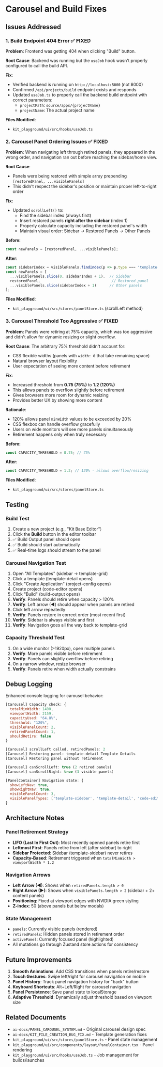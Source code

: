 # Carousel and Build Fixes

## Issues Addressed

### 1. Build Endpoint 404 Error ✅ FIXED
**Problem**: Frontend was getting 404 when clicking "Build" button.

**Root Cause**: Backend was running but the `useJob` hook wasn't properly configured to call the build API.

**Fix**:
- Verified backend is running on `http://localhost:5000` (not 8000)
- Confirmed `/api/projects/build` endpoint exists and responds
- Updated `useJob.ts` to properly call the backend build endpoint with correct parameters:
  - `projectPath`: `source/apps/{projectName}`
  - `projectName`: The actual project name

**Files Modified**:
- `kit_playground/ui/src/hooks/useJob.ts`

### 2. Carousel Panel Ordering Issues ✅ FIXED
**Problem**: When navigating left through retired panels, they appeared in the wrong order, and navigation ran out before reaching the sidebar/home view.

**Root Cause**:
- Panels were being restored with simple array prepending `[restoredPanel, ...visiblePanels]`
- This didn't respect the sidebar's position or maintain proper left-to-right order

**Fix**:
- Updated `scrollLeft()` to:
  - Find the sidebar index (always first)
  - Insert restored panels **right after the sidebar** (index 1)
  - Properly calculate capacity including the restored panel's width
  - Maintain visual order: Sidebar → Restored Panels → Other Panels

**Before**:
```typescript
const newPanels = [restoredPanel, ...visiblePanels];
```

**After**:
```typescript
const sidebarIndex = visiblePanels.findIndex(p => p.type === 'template-sidebar');
const newPanels = [
  ...visiblePanels.slice(0, sidebarIndex + 1),  // Sidebar
  restoredPanel,                                 // Restored panel
  ...visiblePanels.slice(sidebarIndex + 1)      // Other panels
];
```

**Files Modified**:
- `kit_playground/ui/src/stores/panelStore.ts` (scrollLeft method)

### 3. Carousel Threshold Too Aggressive ✅ FIXED
**Problem**: Panels were retiring at 75% capacity, which was too aggressive and didn't allow for dynamic resizing or slight overflow.

**Root Cause**: The arbitrary 75% threshold didn't account for:
- CSS flexible widths (panels with `width: 0` that take remaining space)
- Natural browser layout flexibility
- User expectation of seeing more content before retirement

**Fix**:
- Increased threshold from **0.75 (75%)** to **1.2 (120%)**
- This allows panels to overflow slightly before retirement
- Gives browsers more room for dynamic resizing
- Provides better UX by showing more content

**Rationale**:
- 120% allows panel `minWidth` values to be exceeded by 20%
- CSS flexbox can handle overflow gracefully
- Users on wide monitors will see more panels simultaneously
- Retirement happens only when truly necessary

**Before**:
```typescript
const CAPACITY_THRESHOLD = 0.75; // 75%
```

**After**:
```typescript
const CAPACITY_THRESHOLD = 1.2; // 120% - allows overflow/resizing
```

**Files Modified**:
- `kit_playground/ui/src/stores/panelStore.ts`

## Testing

### Build Test
1. Create a new project (e.g., "Kit Base Editor")
2. Click the **Build** button in the editor toolbar
3. ✅ Build Output panel should open
4. ✅ Build should start automatically
5. ✅ Real-time logs should stream to the panel

### Carousel Navigation Test
1. Open "All Templates" (sidebar → template-grid)
2. Click a template (template-detail opens)
3. Click "Create Application" (project-config opens)
4. Create project (code-editor opens)
5. Click "Build" (build-output opens)
6. **Verify**: Panels should retire when capacity > 120%
7. **Verify**: Left arrow (◀) should appear when panels are retired
8. Click left arrow repeatedly
9. **Verify**: Panels restore in correct order (most recent first)
10. **Verify**: Sidebar is always visible and first
11. **Verify**: Navigation goes all the way back to template-grid

### Capacity Threshold Test
1. On a wide monitor (>1920px), open multiple panels
2. **Verify**: More panels visible before retirement
3. **Verify**: Panels can slightly overflow before retiring
4. On a narrow window, resize browser
5. **Verify**: Panels retire when width actually constrains

## Debug Logging

Enhanced console logging for carousel behavior:

```javascript
[Carousel] Capacity check: {
  totalMinWidth: 1400,
  viewportWidth: 2159,
  capacityUsed: "64.8%",
  threshold: "120%",
  visiblePanelCount: 2,
  retiredPanelCount: 1,
  shouldRetire: false
}

[Carousel] scrollLeft called, retiredPanels: 2
[Carousel] Restoring panel: template-detail Template Details
[Carousel] Restoring panel without retirement

[Carousel] canScrollLeft: true (2 retired panels)
[Carousel] canScrollRight: true (3 visible panels)

[PanelContainer] Navigation state: {
  showLeftNav: true,
  showRightNav: true,
  visiblePanelCount: 3,
  visiblePanelTypes: ['template-sidebar', 'template-detail', 'code-editor']
}
```

## Architecture Notes

### Panel Retirement Strategy
- **LIFO (Last In First Out)**: Most recently opened panels retire first
- **Leftmost First**: Panels retire from left (after sidebar) to right
- **Sidebar Protected**: Sidebar (template-sidebar) never retires
- **Capacity-Based**: Retirement triggered when `totalMinWidth > viewportWidth * 1.2`

### Navigation Arrows
- **Left Arrow (◀)**: Shows when `retiredPanels.length > 0`
- **Right Arrow (▶)**: Shows when `visiblePanels.length > 2` (sidebar + 2+ content panels)
- **Positioning**: Fixed at viewport edges with NVIDIA green styling
- **Z-index**: 50 (above panels but below modals)

### State Management
- `panels`: Currently visible panels (rendered)
- `retiredPanels`: Hidden panels stored in retirement order
- `activePanel`: Currently focused panel (highlighted)
- All mutations go through Zustand store actions for consistency

## Future Improvements

1. **Smooth Animations**: Add CSS transitions when panels retire/restore
2. **Touch Gestures**: Swipe left/right for carousel navigation on mobile
3. **Panel History**: Track panel navigation history for "back" button
4. **Keyboard Shortcuts**: Alt+Left/Right for carousel navigation
5. **Panel Persistence**: Save panel state to localStorage
6. **Adaptive Threshold**: Dynamically adjust threshold based on viewport size

## Related Documents

- `ai-docs/PANEL_CAROUSEL_SYSTEM.md` - Original carousel design spec
- `ai-docs/KIT_FILE_CREATION_BUG_FIX.md` - Template generation fixes
- `kit_playground/ui/src/stores/panelStore.ts` - Panel state management
- `kit_playground/ui/src/components/layout/PanelContainer.tsx` - Panel rendering
- `kit_playground/ui/src/hooks/useJob.ts` - Job management for builds/launches
